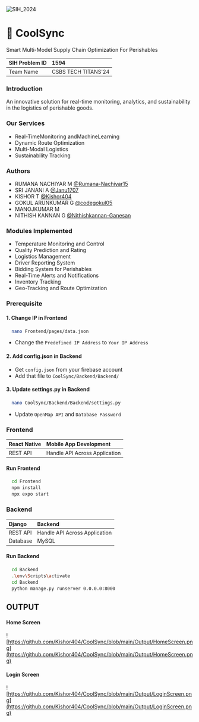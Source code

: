 ![SIH_2024](https://img.shields.io/badge/Smart_India_Hackathon-2024-blue.svg)

<h1>🚛 CoolSync</h1>

<p style={color:red}>Smart Multi-Model Supply Chain Optimization For Perishables</p>

| SIH Problem ID | 1594 |
| :-------- | :------- |
| Team Name | CSBS TECH TITANS'24 |

### Introduction

An innovative solution for real-time monitoring, analytics, and sustainability in the logistics of perishable goods.

### Our Services

- Real-TimeMonitoring andMachineLearning
- Dynamic Route Optimization
- Multi-Modal Logistics
- Sustainability Tracking

### Authors

- RUMANA NACHIYAR M [@Rumana-Nachiyar15](https://github.com/Rumana-Nachiyar15)
- SRI JANANI A [@Janu1707](https://github.com/Janu1707)
- KISHOR T [@Kishor404](https://github.com/Kishor404)
- GOKUL ARUNKUMAR G [@codegokul05](https://github.com/codegokul05)
- MANOJKUMAR M
- NITHISH KANNAN G [@Nithishkannan-Ganesan](https://github.com/nithishkannan-ganesan)

### Modules Implemented

- Temperature Monitoring and Control
- Quality Prediction and Rating
- Logistics Management
- Driver Reporting System
- Bidding System for Perishables
- Real-Time Alerts and Notifications
- Inventory Tracking
- Geo-Tracking and Route Optimization

### Prerequisite

#### 1. Change IP in Frontend

```bash
  nano Frontend/pages/data.json
```
- Change the `Predefined IP Address` to `Your IP Address`

#### 2. Add config.json in Backend

- Get `config.json` from your firebase account
- Add that file to `CoolSync/Backend/Backend/`

#### 3. Update settings.py in Backend

```bash
  nano CoolSync/Backend/Backend/settings.py
```
- Update `OpenMap API` and `Database Password`

### Frontend

|  React Native | Mobile App Development |
| :-------- | :------- |
| REST API | Handle API Across Application |

#### Run Frontend


```bash
  cd Frontend
  npm install
  npx expo start
```


### Backend

|  Django | Backend |
| :-------- | :------- |
| REST API | Handle API Across Application |
| Database | MySQL |

#### Run Backend

```bash
  cd Backend
  .\env\Scripts\activate
  cd Backend
  python manage.py runserver 0.0.0.0:8000
```

## OUTPUT

#### Home Screen
![https://github.com/Kishor404/CoolSync/blob/main/Output/HomeScreen.png](https://github.com/Kishor404/CoolSync/blob/main/Output/HomeScreen.png)
#### Login Screen
![https://github.com/Kishor404/CoolSync/blob/main/Output/LoginScreen.png](https://github.com/Kishor404/CoolSync/blob/main/Output/LoginScreen.png)
